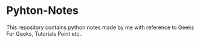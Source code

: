 # Pyhton-Notes
This repository contains python notes made by me with reference to Geeks For Geeks, Tutorials Point etc..
